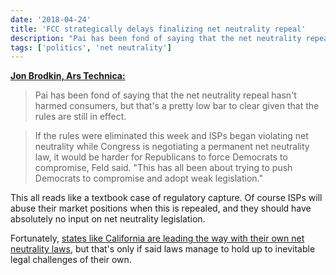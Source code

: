```yaml
---
date: '2018-04-24'
title: 'FCC strategically delays finalizing net neutrality repeal'
description: "Pai has been fond of saying that the net neutrality repeal hasn't harmed consumers, but that's a pretty low bar to clear given that the rules are still in effect."
tags: ['politics', 'net neutrality']
---
```


**[Jon Brodkin, Ars Technica:](https://arstechnica.com/?p=1298263)**

> Pai has been fond of saying that the net neutrality repeal hasn't harmed consumers, but that's a pretty low bar to clear given that the rules are still in effect.<!-- excerpt -->

> If the rules were eliminated this week and ISPs began violating net neutrality while Congress is negotiating a permanent net neutrality law, it would be harder for Republicans to force Democrats to compromise, Feld said. "This has all been about trying to push Democrats to compromise and adopt weak legislation."

This all reads like a textbook case of regulatory capture. Of course ISPs will abuse their market positions when this is repealed, and they should have absolutely no input on net neutrality legislation.

Fortunately, [states like California are leading the way with their own net neutrality laws](http://www.latimes.com/business/hiltzik/la-fi-hiltzik-net-neutrality-california-20180420-story.html), but that's only if said laws manage to hold up to inevitable legal challenges of their own.
